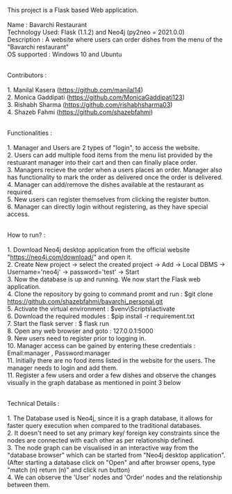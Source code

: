 This project is a Flask based Web application.
<br /><br />
Name : Bavarchi Restaurant <br />
Technology Used: Flask (1.1.2) and Neo4j (py2neo = 2021.0.0)<br />
Description : A website where users can order dishes from the menu of the "Bavarchi restaurant"<br />
OS supported : Windows 10 and Ubuntu<br /><br />

Contributors : <br /><br />1. Manilal Kasera    (https://github.com/manilal14) <br />
               2. Monica Gaddipati  (https://github.com/MonicaGaddipati123) <br />
               3. Rishabh Sharma    (https://github.com/rishabhsharma03) <br />
               4. Shazeb Fahmi      (https://github.com/shazebfahmi) <br /><br />
               
Functionalities : <br /><br />1. Manager and Users are 2 types of "login", to access the website.<br />
                  2. Users can add multiple food items from the menu list provided by the restuarant manager into their cart and then can finally place order.<br />
                  3. Managers recieve the order when a users places an order. Manager also has functionality to mark the order as delivered once the order is delivered. <br />
                  4. Manager can add/remove the dishes available at the restaurant as required.<br />
                  5. New users can register themselves from clicking the register button.<br />
                  6. Manager can directly login without registering, as they have special access.<br /><br />

How to run? :   <br /><br />1. Download Neo4j desktop application from the official website "https://neo4j.com/download/" and open it.<br />
                2. Create New project -> select the created project -> Add -> Local DBMS -> Username='neo4j' -> password='test' -> Start<br />
                3. Now the database is up and running. We now start the Flask web application.<br />
                4. Clone the repository by going to command promt and run : $git clone https://github.com/shazebfahmi/bavarchi_personal.git<br />
                5. Activate the virtual environment : $venv\Scripts\activate<br />
                6. Download the required modules : $pip install -r requirement.txt<br />
                7. Start the flask server : $ flask run<br />
                8. Open any web browser and goto : 127.0.0.1:5000 <br />
                9. New users need to register prior to logging in.<br />
                10. Manager access can be gained by entering these credentials : Email:manager , Password:manager<br />
                11. Initially there are no food items listed in the website for the users. The manager needs to login and add them.<br />
                11. Register a few users and order a few dishes and observe the changes visually in the graph database as mentioned in point 3 below<br /><br />
                      

Technical Details : <br /><br />1. The Database used is Neo4j, since it is a graph database, it allows for faster query execution when compared to the traditional databases.<br />
                 2. It doesn't need to set any primary key/ foreign key constraints since the nodes are connected with each other as per relationship defined.<br />
                 3. The node graph can be visualised in an interactive way from the "database browser" which can be started from "Neo4j desktop application".(After starting a database click on "Open" and after browser opens, type "match (n) return (n)" and click run button)<br />
                 4. We can observe the 'User' nodes and 'Order' nodes and the relationship between them.<br />
            
            
            
